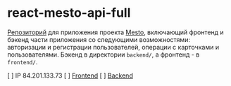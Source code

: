 # react-mesto-api-full
[Репозиторий](https://github.com/auroraptor/react-mesto-api-full) для приложения проекта [Mesto](https://auro.nomoredomains.icu), включающий фронтенд и бэкенд части приложения со следующими возможностями: авторизации и регистрации пользователей, операции с карточками и пользователями. Бэкенд в директории `backend/`, а фронтенд - в `frontend/`. 

[ ] IP 84.201.133.73
[ ] [Frontend](https://auro.nomoredomains.icu)
[ ] [Backend](https://api.auro.nomoredomains.icu)